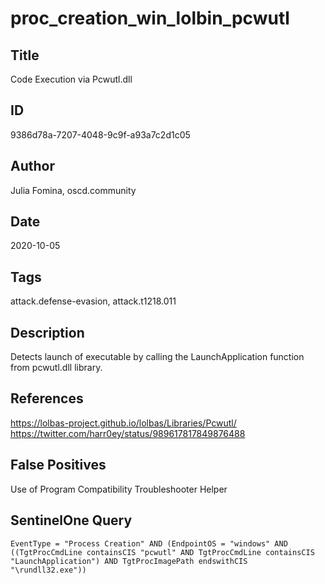 # proc_creation_win_lolbin_pcwutl

## Title
Code Execution via Pcwutl.dll

## ID
9386d78a-7207-4048-9c9f-a93a7c2d1c05

## Author
Julia Fomina, oscd.community

## Date
2020-10-05

## Tags
attack.defense-evasion, attack.t1218.011

## Description
Detects launch of executable by calling the LaunchApplication function from pcwutl.dll library.

## References
https://lolbas-project.github.io/lolbas/Libraries/Pcwutl/
https://twitter.com/harr0ey/status/989617817849876488

## False Positives
Use of Program Compatibility Troubleshooter Helper

## SentinelOne Query
```
EventType = "Process Creation" AND (EndpointOS = "windows" AND ((TgtProcCmdLine containsCIS "pcwutl" AND TgtProcCmdLine containsCIS "LaunchApplication") AND TgtProcImagePath endswithCIS "\rundll32.exe"))

```
